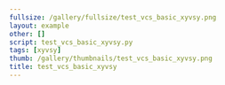 ```yaml
---
fullsize: /gallery/fullsize/test_vcs_basic_xyvsy.png
layout: example
other: []
script: test_vcs_basic_xyvsy.py
tags: [xyvsy]
thumb: /gallery/thumbnails/test_vcs_basic_xyvsy.png
title: test_vcs_basic_xyvsy
---
```

